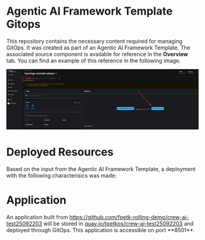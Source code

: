 # Agentic AI Framework Template Gitops

This repository contains the necessary content required for managing GitOps. It was created as part of an Agentic AI Framework Template. The associated source component is available for reference in the **Overview** tab. You can find an example of this reference in the following image.

![Overview Tab](./images/overview-dependency.png)

# Deployed Resources

Based on the input from the Agentic AI Framework Template, a deployment with the following characterisics was made:

# Application

An application built from https://github.com/fpetk-rolling-demo/crew-ai-test25092203 will be stored in [quay.io/tpetkos/crew-ai-test25092203](https://quay.io/tpetkos/crew-ai-test25092203) and deployed through GitOps. This application is accessible on port **8501\*\*.

